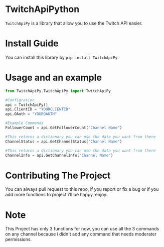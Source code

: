 # **TwitchApiPython**

`TwitchApiPy` is a library that allow you to use the Twitch API easier.

# **Install Guide**
You can install this library by `pip install TwitchApiPy`.

# **Usage and an example**

```python
from TwitchApiPy.TwitchApiPy import TwitchApiPy

#Configration
api = TwitchApiPy()
api.ClientID = "YOURCLIENTID"
api.OAuth = "YOUROAUTH"

#Example Commands
FollowerCount = api.GetFollowerCount("Channel Name")

#This returns a dictionary you can use the data you want from there
ChannelStatus = api.GetChannelStatus("Channel Name")

#This returns a dictionary you can use the data you want from there
ChannelInfo = api.GetChannelInfo("Channel Name")
```

# **Contributing The Project**

You can always pull request to this repo, if you report or fix a bug or if you add more functions to project i'll be happy, enjoy.

# **Note**

This Project has only 3 functions for now, you can use all the 3 commands on any channel because i didn't add any command that needs moderater permissions.




